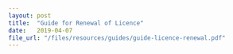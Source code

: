 ```yaml
---
layout: post
title:  "Guide for Renewal of Licence"
date:   2019-04-07
file_url: "/files/resources/guides/guide-licence-renewal.pdf"
---
```

